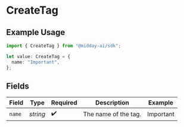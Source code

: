# CreateTag

## Example Usage

```typescript
import { CreateTag } from "@midday-ai/sdk";

let value: CreateTag = {
  name: "Important",
};
```

## Fields

| Field                | Type                 | Required             | Description          | Example              |
| -------------------- | -------------------- | -------------------- | -------------------- | -------------------- |
| `name`               | *string*             | :heavy_check_mark:   | The name of the tag. | Important            |